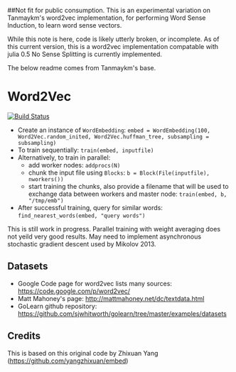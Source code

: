 ##Not fit for public consumption.
This is an experimental variation on Tanmaykm's word2vec implementation,
for performing Word Sense Induction, to learn word sense vectors.

While this note is here, code is likely utterly broken, or incomplete.
As of this current version, this is a word2vec implementation compatable with julia 0.5
No Sense Splitting is currently implemented.


The below readme comes from Tanmaykm's base.


# Word2Vec

[![Build Status](https://travis-ci.org/tanmaykm/Word2Vec.jl.svg?branch=master)](https://travis-ci.org/tanmaykm/Word2Vec.jl)

- Create an instance of `WordEmbedding`: `embed = WordEmbedding(100, Word2Vec.random_inited, Word2Vec.huffman_tree, subsampling = subsampling)`
- To train sequentially: `train(embed, inputfile)`
- Alternatively, to train in parallel:
    - add worker nodes: `addprocs(N)`
    - chunk the input file using `Blocks`: `b = Block(File(inputfile), nworkers())`
    - start training the chunks, also provide a filename that will be used to exchange data between workers and master node: `train(embed, b, "/tmp/emb")`
- After successful training, query for similar words: `find_nearest_words(embed, "query words")`

This is still work in progress. Parallel training with weight averaging does not yeild very good results. May need to implement asynchronous stochastic gradient descent used by Mikolov 2013.

## Datasets
- Google Code page for word2vec lists many sources: https://code.google.com/p/word2vec/
- Matt Mahoney's page: http://mattmahoney.net/dc/textdata.html
- GoLearn github repository: https://github.com/sjwhitworth/golearn/tree/master/examples/datasets

## Credits
This is based on this original code by Zhixuan Yang (https://github.com/yangzhixuan/embed)
